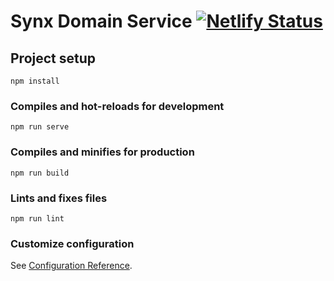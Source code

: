 # Synx Domain Service [![Netlify Status](https://api.netlify.com/api/v1/badges/19be5de6-6e68-4340-88c6-de0c1f558507/deploy-status)](https://app.netlify.com/sites/vigilant-poincare-b3a683/deploys)

## Project setup
```
npm install
```

### Compiles and hot-reloads for development
```
npm run serve
```

### Compiles and minifies for production
```
npm run build
```

### Lints and fixes files
```
npm run lint
```

### Customize configuration
See [Configuration Reference](https://cli.vuejs.org/config/).
